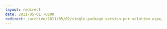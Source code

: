 ```yaml
---
layout: redirect
date: 2011-05-01 -0800
redirect: /archive/2011/05/02/single-package-version-per-solution.aspx/
---
```

